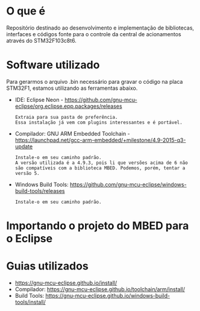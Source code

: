# O que é
Repositório destinado ao desenvolvimento e implementação de bibliotecas, interfaces e códigos fonte para o controle da central de acionamentos através do STM32F103c8t6.

# Software utilizado
Para gerarmos o arquivo .bin necessário para gravar o código na placa STM32F1, estamos utilizando as ferramentas abaixo.


- IDE: Eclipse Neon -  https://github.com/gnu-mcu-eclipse/org.eclipse.epp.packages/releases

      Extraia para sua pasta de preferência.
      Essa instalação já vem com plugins interessantes e é portável. 
      
      
- Compilador: GNU ARM Embedded Toolchain -  https://launchpad.net/gcc-arm-embedded/+milestone/4.9-2015-q3-update
      
      
      Instale-o em seu caminho padrão.
      A versão utilizada é a 4.9.3, pois li que versões acima de 6 não são compatíveis com a biblioteca MBED. Podemos, porém, tentar a versão 5.
      
- Windows Build Tools: https://github.com/gnu-mcu-eclipse/windows-build-tools/releases
      
      Instale-o em seu caminho padrão.
        
# Importando o projeto do MBED para o Eclipse




# Guias utilizados
- https://gnu-mcu-eclipse.github.io/install/
- Compilador: https://gnu-mcu-eclipse.github.io/toolchain/arm/install/
- Build Tools: https://gnu-mcu-eclipse.github.io/windows-build-tools/install/
